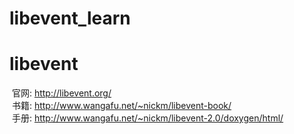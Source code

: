 # libevent_learn

# libevent
  官网: http://libevent.org/ <br>
  书籍: http://www.wangafu.net/~nickm/libevent-book/ <br>
  手册: http://www.wangafu.net/~nickm/libevent-2.0/doxygen/html/ <br>
